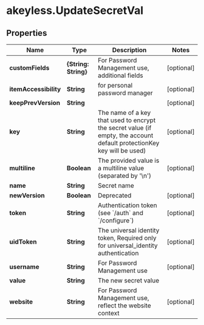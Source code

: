 # akeyless.UpdateSecretVal

## Properties

Name | Type | Description | Notes
------------ | ------------- | ------------- | -------------
**customFields** | **{String: String}** | For Password Management use, additional fields | [optional] 
**itemAccessibility** | **String** | for personal password manager | [optional] 
**keepPrevVersion** | **String** |  | [optional] 
**key** | **String** | The name of a key that used to encrypt the secret value (if empty, the account default protectionKey key will be used) | [optional] 
**multiline** | **Boolean** | The provided value is a multiline value (separated by &#39;\\n&#39;) | [optional] 
**name** | **String** | Secret name | 
**newVersion** | **Boolean** | Deprecated | [optional] 
**token** | **String** | Authentication token (see &#x60;/auth&#x60; and &#x60;/configure&#x60;) | [optional] 
**uidToken** | **String** | The universal identity token, Required only for universal_identity authentication | [optional] 
**username** | **String** | For Password Management use | [optional] 
**value** | **String** | The new secret value | 
**website** | **String** | For Password Management use, reflect the website context | [optional] 


